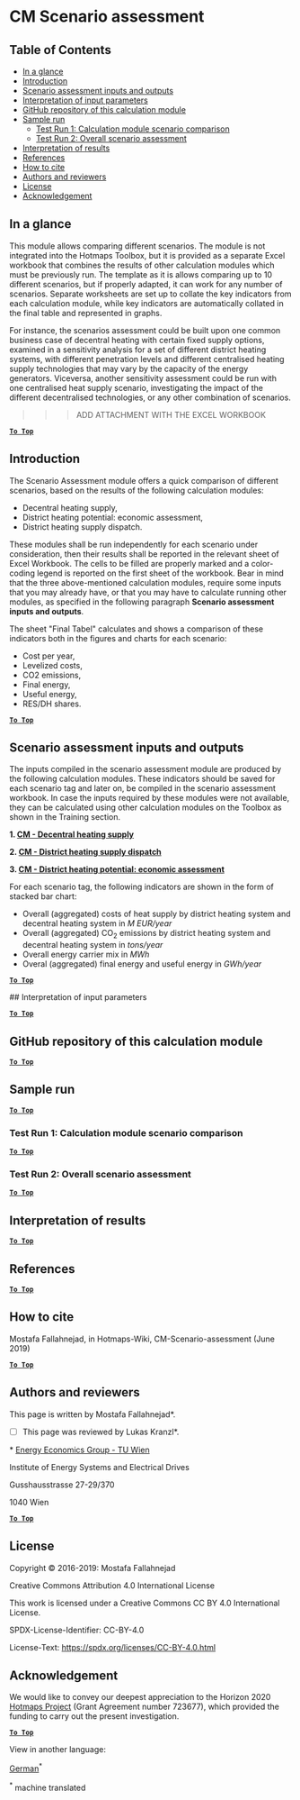 <h1>CM Scenario assessment</h1>

## Table of Contents
* [In a glance](#in-a-glance)
* [Introduction](#introduction)
* [Scenario assessment inputs and outputs](#scenario-assessment-inputs-and-outputs)
* [Interpretation of input parameters](#intepretation-of-input-parameters)
* [GitHub repository of this calculation module](#github-repository-of-this-calculation-module)
* [Sample run](#sample-run)
  * [Test Run 1: Calculation module scenario comparison](#test-run-1-calculation-module-scenario-comparison)
  * [Test Run 2: Overall scenario assessment](#test-run-2-overall-scenario-assessment)
* [Interpretation of results](#interpretation-of-results)
* [References](#references)
* [How to cite](#how-to-cite)
* [Authors and reviewers](#authors-and-reviewers)
* [License](#license)
* [Acknowledgement](#acknowledgement)

## In a glance

This module allows comparing different scenarios. The module is not integrated into the Hotmaps Toolbox, but it is provided as a separate Excel workbook that combines the results of other calculation modules which must be previously run. The template as it is allows comparing up to 10 different scenarios, but if properly adapted, it can work for any number of scenarios. Separate worksheets are set up to collate the key indicators from each calculation module, while key indicators are automatically collated in the final table and represented in graphs.

For instance, the scenarios assessment could be built upon one common business case of decentral heating with certain fixed supply options, examined in a sensitivity analysis for a set of different district heating systems, with different penetration levels and different centralised heating supply technologies that may vary by the capacity of the energy generators. Viceversa, another sensitivity assessment could be run with one centralised heat supply scenario, investigating the impact of the different decentralised technologies, or any other combination of scenarios.

>>> ADD ATTACHMENT WITH THE EXCEL WORKBOOK


[**`To Top`**](#table-of-contents)

## Introduction

The Scenario Assessment module offers a quick comparison of different scenarios, based on the results of the following calculation modules: 
* Decentral heating supply,
* District heating potential: economic assessment,
* District heating supply dispatch.

These modules shall be run independently for each scenario under consideration, then their results shall be reported in the relevant sheet of Excel Workbook. The cells to be filled are properly marked and a color-coding legend is reported on the first sheet of the workbook. Bear in mind that the three above-mentioned calculation modules, require some inputs that you may already have, or that you may have to calculate running other modules, as specified in the following paragraph **Scenario assessment inputs and outputs**.

The sheet "Final Tabel" calculates and shows a comparison of these indicators both in the figures and charts for each scenario:
* Cost per year,
* Levelized costs,
* CO2 emissions,
* Final energy,
* Useful energy,
* RES/DH shares.

[**`To Top`**](#table-of-contents)

## Scenario assessment inputs and outputs

The inputs compiled in the scenario assessment module are produced by the following calculation modules. These indicators should be saved for each scenario tag and later on, be compiled in the scenario assessment workbook. In case the inputs required by these modules were not available, they can be calculated using other calculation modules on the Toolbox as shown in the Training section.

**1. [CM - Decentral heating supply](https://wiki.hotmaps.hevs.ch/en/CM-Decentral-heating-supply)**

**2. [CM - District heating supply dispatch](https://wiki.hotmaps.hevs.ch/en/CM-District-heating-supply-dispatch)**

**3. [CM - District heating potential: economic assessment](https://wiki.hotmaps.hevs.ch/en/CM-District-heating-potential-economic-assessment)**


For each scenario tag, the following indicators are shown in the form of stacked bar chart:

* Overall (aggregated) costs of heat supply by district heating system and decentral heating system in _*M EUR/year*_
* Overall (aggregated) CO<sub>2</sub> emissions by district heating system and decentral heating system in _*tons/year*_
* Overall energy carrier mix in _*MWh*_
* Overal (aggregated) final energy and useful energy in _*GWh/year*_


[**`To Top`**](#table-of-contents)

## Interpretation of input parameters


[**`To Top`**](#table-of-contents)

## GitHub repository of this calculation module


[**`To Top`**](#table-of-contents)

## Sample run


[**`To Top`**](#table-of-contents)

### Test Run 1: Calculation module scenario comparison


[**`To Top`**](#table-of-contents)

### Test Run 2: Overall scenario assessment


[**`To Top`**](#table-of-contents)

## Interpretation of results


[**`To Top`**](#table-of-contents)

## References


[**`To Top`**](#table-of-contents)

## How to cite

Mostafa Fallahnejad, in Hotmaps-Wiki, CM-Scenario-assessment (June 2019)

[**`To Top`**](#table-of-contents)

## Authors and reviewers

This page is written by Mostafa Fallahnejad\*.

- [ ] This page was reviewed by Lukas Kranzl\*.

\* [Energy Economics Group - TU Wien](https://eeg.tuwien.ac.at/)

Institute of Energy Systems and Electrical Drives

Gusshausstrasse 27-29/370

1040 Wien


[**`To Top`**](#table-of-contents)

## License

Copyright © 2016-2019: Mostafa Fallahnejad

Creative Commons Attribution 4.0 International License

This work is licensed under a Creative Commons CC BY 4.0 International License.

SPDX-License-Identifier: CC-BY-4.0

License-Text: https://spdx.org/licenses/CC-BY-4.0.html


## Acknowledgement

We would like to convey our deepest appreciation to the Horizon 2020 [Hotmaps Project](https://www.hotmaps-project.eu) (Grant Agreement number 723677), which provided the funding to carry out the present investigation.



[**`To Top`**](#table-of-contents)


<!--- THIS IS A SUPER UNIQUE IDENTIFIER -->

View in another language:

 [German](../de/CM-Scenario-assessment)<sup>\*</sup> 

<sup>\*</sup> machine translated
